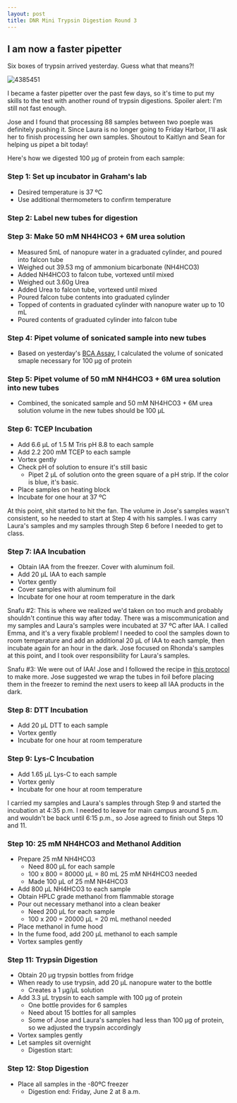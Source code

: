 ```yaml
---
layout: post
title: DNR Mini Trypsin Digestion Round 3
---
```


## I am now a faster pipetter

Six boxes of trypsin arrived yesterday. Guess what that means?!

![4385451](https://cloud.githubusercontent.com/assets/22335838/26665558/6d42c76e-464f-11e7-8d3f-0b7dd0fbded5.jpg)

I became a faster pipetter over the past few days, so it's time to put my skills to the test with another round of trypsin digestions. Spoiler alert: I'm still not fast enough.

Jose and I found that processing 88 samples between two poeple was definitely pushing it. Since Laura is no longer going to Friday Harbor, I'll ask her to finish processing her own samples. Shoutout to Kaitlyn and Sean for helping us pipet a bit today!

Here's how we digested 100 µg of protein from each sample: 

### Step 1: Set up incubator in Graham's lab

- Desired temperature is 37 ºC
- Use additional thermometers to confirm temperature

### Step 2: Label new tubes for digestion

### Step 3: Make 50 mM NH4HCO3 + 6M urea solution

- Measured 5mL of nanopure water in a graduated cylinder, and poured into falcon tube
- Weighed out 39.53 mg of ammonium bicarbonate (NH4HCO3)
- Added NH4HCO3 to falcon tube, vortexed until mixed
- Weighed out 3.60g Urea
- Added Urea to falcon tube, vortexed until mixed
- Poured falcon tube contents into graduated cylinder
- Topped of contents in graduated cylinder with nanopure water up to 10 mL
- Poured contents of graduated cylinder into falcon tube

### Step 4: Pipet volume of sonicated sample into new tubes

- Based on yesterday's [BCA Assay](https://yaaminiv.github.io/DNR-BCA-Assay-Round3/), I calculated the volume of sonicated smaple necessary for 100 µg of protein

### Step 5: Pipet volume of 50 mM NH4HCO3 + 6M urea solution into new tubes
 
- Combined, the sonicated sample and 50 mM NH4HCO3 + 6M urea solution volume in the new tubes should be 100 µL

### Step 6: TCEP Incubation

- Add 6.6 µL of 1.5 M Tris pH 8.8 to each sample
- Add 2.2 200 mM TCEP to each sample
- Vortex gently
- Check pH of solution to ensure it's still basic
  - Pipet 2 µL of solution onto the green square of a pH strip. If the color is blue, it's basic.
- Place samples on heating block
- Incubate for one hour at 37 ºC

At this point, shit started to hit the fan. The volume in Jose's samples wasn't consistent, so he needed to start at Step 4 with his samples. I was carry Laura's samples and my samples through Step 6 before I needed to get to class.

### Step 7: IAA Incubation

- Obtain IAA from the freezer. Cover with aluminum foil.
- Add 20 µL IAA to each sample
- Vortex gently
- Cover samples with aluminum foil
- Incubate for one hour at room temperature in the dark

Snafu #2: This is where we realized we'd taken on too much and probably shouldn't continue this way after today. There was a miscommunication and my samples and Laura's samples were incubated at 37 ºC after IAA. I called Emma, and it's a very fixable problem! I needed to cool the samples down to room temperature and add an additional 20 µL of IAA to each sample, then incubate again for an hour in the dark. Jose focused on Rhonda's samples at this point, and I took over responsibility for Laura's samples. 

Snafu #3: We were out of IAA! Jose and I followed the recipe in [this protocol](https://github.com/sr320/LabDocs/blob/master/protocols/ProteinprepforMSMS.md) to make more. Jose suggested we wrap the tubes in foil before placing them in the freezer to remind the next users to keep all IAA products in the dark. 

### Step 8: DTT Incubation

- Add 20 µL DTT to each sample
- Vortex gently
- Incubate for one hour at room temperature

### Step 9: Lys-C Incubation

- Add 1.65 µL Lys-C to each sample
- Vortex genly
- Incubate for one hour at room temperature

I carried my samples and Laura's samples through Step 9 and started the incubation at 4:35 p.m. I needed to leave for main campus around 5 p.m. and wouldn't be back until 6:15 p.m., so Jose agreed to finish out Steps 10 and 11.

### Step 10: 25 mM NH4HCO3 and Methanol Addition

- Prepare 25 mM NH4HCO3
  - Need 800 µL for each sample
  - 100 x 800 = 80000 µL = 80 mL 25 mM NH4HCO3 needed
  - Made 100 µL of 25 mM NH4HCO3
- Add 800 µL NH4HCO3 to each sample
- Obtain HPLC grade methanol from flammable storage
- Pour out necessary methanol into a clean beaker
  - Need 200 µL for each sample
  - 100 x 200 = 20000 µL = 20 mL methanol needed
- Place methanol in fume hood
- In the fume food, add 200 µL methanol to each sample
- Vortex samples gently

### Step 11: Trypsin Digestion

- Obtain 20 µg trypsin bottles from fridge
- When ready to use trypsin, add 20 µL nanopure water to the bottle
  - Creates a 1 µg/µL solution
- Add 3.3 µL trypsin to each sample with 100 µg of protein
  - One bottle provides for 6 samples
  - Need about 15 bottles for all samples
  - Some of Jose and Laura's samples had less than 100 µg of protein, so we adjusted the trypsin accordingly
- Vortex samples gently
- Let samples sit overnight
  - Digestion start:

### Step 12: Stop Digestion

- Place all samples in the -80ºC freezer
  - Digestion end: Friday, June 2 at 8 a.m.
